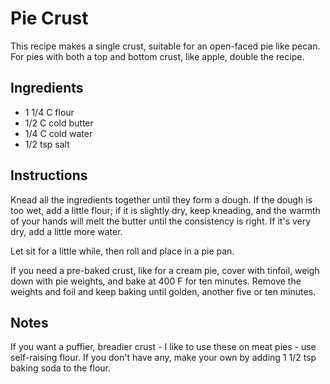 # Pie Crust

This recipe makes a single crust, suitable for an open-faced pie like pecan. For
pies with both a top and bottom crust, like apple, double the recipe.


## Ingredients

 - 1 1/4 C flour
 - 1/2 C cold butter
 - 1/4 C cold water
 - 1/2 tsp salt


## Instructions

Knead all the ingredients together until they form a dough.  If the dough is too
wet, add a little flour; if it is slightly dry, keep kneading, and the warmth of
your hands will  melt the butter until  the consistency is right.   If it's very
dry, add a little more water.

Let sit for a little while, then roll and place in a pie pan.

If you need a pre-baked crust,  like for a cream pie,  cover with tinfoil, weigh
down with pie weights, and bake at 400 F for ten minutes. Remove the weights and
foil and keep baking until golden, another five or ten minutes.


## Notes

If you want a puffier, breadier crust -  I like to use these on meat pies  - use
self-raising flour.  If you don't have any,  make your own  by adding  1 1/2 tsp
baking soda to the flour.
